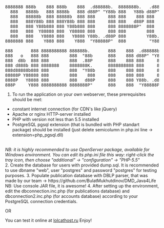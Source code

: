 <pre>
8888888 888b    888 888b    888  .d88888b.  8888888b.   .d88888b.  888      8888888  .d8888b. 
  888   8888b   888 8888b   888 d88P" "Y88b 888   Y88b d88P" "Y88b 888        888   d88P  Y88b
  888   88888b  888 88888b  888 888     888 888    888 888     888 888        888   Y88b.     
  888   888Y88b 888 888Y88b 888 888     888 888   d88P 888     888 888        888    "Y888b.  
  888   888 Y88b888 888 Y88b888 888     888 8888888P"  888     888 888        888       "Y88b.
  888   888  Y88888 888  Y88888 888     888 888        888     888 888        888         "888
  888   888   Y8888 888   Y8888 Y88b. .d88P 888        Y88b. .d88P 888        888   Y88b  d88P
8888888 888    Y888 888    Y888  "Y88888P"  888         "Y88888P"  88888888 8888888  "Y8888P" 

888       888 8888888888 888888b.       888    888  .d88888b.  888       888      88888888888  .d88888b. 
888   o   888 888        888  "88b      888    888 d88P" "Y88b 888   o   888          888     d88P" "Y88b
888  d8b  888 888        888  .88P      888    888 888     888 888  d8b  888          888     888     888
888 d888b 888 8888888    8888888K.      8888888888 888     888 888 d888b 888          888     888     888
888d88888b888 888        888  "Y88b     888    888 888     888 888d88888b888          888     888     888
88888P Y88888 888        888    888     888    888 888     888 88888P Y88888 888888   888     888     888
8888P   Y8888 888        888   d88P     888    888 Y88b. .d88P 8888P   Y8888          888     Y88b. .d88P
888P     Y888 8888888888 8888888P"      888    888  "Y88888P"  888P     Y888          888      "Y88888P" 
</pre>

1. To run the application on your own webserver, these prerequisites should be met:
<ul>
<li>constant internet connection (for CDN's like jQuery)</li>
<li>Apache or nginx HTTP-server installed</li>
<li>PHP with version not less than 5.5 installed</li>
<li>PostgreSQL pgsql extension (that is bundled with PHP standart package) should be installed (just delete semicolumn in php.ini line -> extension=php_pgsql.dll)</li>
</ul><br>
<i>NB: it is highly recommended to use OpenServer package, available for Windows environment. You can edit its php.ini file this way: right-click the tray icon, then choose "additional" -> "configuration" -> "PHP-5.5"</i>
<br>
2. Create the database for users with provided dump.sql. It is recommended to use dbname "web", user "postgres" and password "postgres" for testing purposes.
3. Populate publication database with DBLP parser, that was made by our team -> https://github.com/BulatMukhutdinov/DMD_Java4Life
NB: Use console JAR file, it is awesome!
4. After setting up the environment, edit the dbconnection.inc.php (for publications database) and dbconnection2.inc.php (for accounts database) according to your PostgreSQL connection credentials.

OR

You can test it online at <a href="http://lolcathost.ru/">lolcathost.ru</a>
Enjoy!
